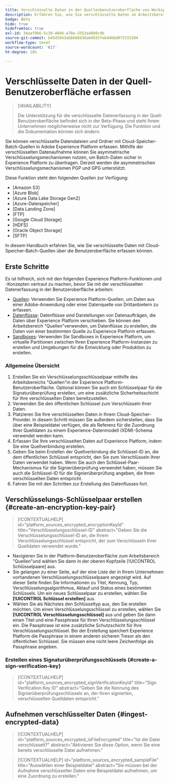 ```yaml
---
title: Verschlüsselte Daten in der Quellenbenutzeroberfläche von Workspace erfassen
description: Erfahren Sie, wie Sie verschlüsselte Daten im Arbeitsbereich der Quellenbenutzeroberfläche erfassen.
badge: Beta
hide: true
hidefromtoc: true
exl-id: 34aaf9b6-5c39-404b-a70a-5553a4db9cdb
source-git-commit: b4545943abbb68d36a64935feb4466d075331504
workflow-type: tm+mt
source-wordcount: '617'
ht-degree: 18%

---
```


# Verschlüsselte Daten in der Quell-Benutzeroberfläche erfassen

>[!AVAILABILITY]
>
>Die Unterstützung für die verschlüsselte Datenerfassung in der Quell-Benutzeroberfläche befindet sich in der Beta-Phase und steht Ihrem Unternehmen möglicherweise nicht zur Verfügung. Die Funktion und die Dokumentation können sich ändern.

Sie können verschlüsselte Datendateien und Ordner mit Cloud-Speicher-Batch-Quellen in Adobe Experience Platform erfassen. Mithilfe der verschlüsselten Datenaufnahme können Sie asymmetrische Verschlüsselungsmechanismen nutzen, um Batch-Daten sicher in Experience Platform zu übertragen. Derzeit werden die asymmetrischen Verschlüsselungsmechanismen PGP und GPG unterstützt.

Diese Funktion steht den folgenden Quellen zur Verfügung:

* [Amazon S3]
* [Azure Blob]
* [Azure Data Lake Storage Gen2]
* [Azure-Dateispeicher]
* [Data Landing Zone]
* [FTP]
* [Google Cloud Storage]
* [HDFS]
* [Oracle Object Storage]
* [SFTP]

In diesem Handbuch erfahren Sie, wie Sie verschlüsselte Daten mit Cloud-Speicher-Batch-Quellen über die Benutzeroberfläche erfassen können.

## Erste Schritte

Es ist hilfreich, sich mit den folgenden Experience Platform-Funktionen und -Konzepten vertraut zu machen, bevor Sie mit der verschlüsselten Datenerfassung in der Benutzeroberfläche arbeiten:

* [Quellen](../../home.md): Verwenden Sie Experience Platform-Quellen, um Daten aus einer Adobe-Anwendung oder einer Datenquelle von Drittanbietern zu erfassen.
* [Datenflüsse](../../../dataflows/home.md): Datenflüsse sind Darstellungen von Datenaufträgen, die Daten über Experience Platform verschieben. Sie können den Arbeitsbereich &quot;Quellen&quot;verwenden, um Datenflüsse zu erstellen, die Daten von einer bestimmten Quelle zu Experience Platform erfassen.
* [Sandboxes](../../../sandboxes/home.md): Verwenden Sie Sandboxes in Experience Platform, um virtuelle Partitionen zwischen Ihren Experience Platform-Instanzen zu erstellen und Umgebungen für die Entwicklung oder Produktion zu erstellen.

### Allgemeine Übersicht

1. Erstellen Sie ein Verschlüsselungsschlüsselpaar mithilfe des Arbeitsbereichs &quot;Quellen&quot;in der Experience Platform-Benutzeroberfläche. Optional können Sie auch ein Schlüsselpaar für die Signaturüberprüfung erstellen, um eine zusätzliche Sicherheitsschicht für Ihre verschlüsselten Daten bereitzustellen.
2. Verwenden Sie den öffentlichen Schlüssel zum Verschlüsseln Ihrer Daten.
3. Platzieren Sie Ihre verschlüsselten Daten in Ihrem Cloud-Speicher-Provider. In diesem Schritt müssen Sie außerdem sicherstellen, dass Sie über eine Beispieldatei verfügen, die als Referenz für die Zuordnung Ihrer Quelldaten zu einem Experience-Datenmodell (XDM)-Schema verwendet werden kann.
4. Erfassen Sie Ihre verschlüsselten Daten auf Experience Platform, indem Sie eine Quellverbindung erstellen.
5. Geben Sie beim Erstellen der Quellverbindung die Schlüssel-ID an, die dem öffentlichen Schlüssel entspricht, den Sie zum Verschlüsseln Ihrer Daten verwendet haben. Wenn Sie auch den Schlüssel-Paar-Mechanismus für die Signierüberprüfung verwendet haben, müssen Sie auch die Schlüssel-ID für die Signierüberprüfung angeben, die Ihren verschlüsselten Daten entspricht.
6. Fahren Sie mit den Schritten zur Erstellung des Datenflusses fort.

## Verschlüsselungs-Schlüsselpaar erstellen {#create-an-encryption-key-pair}

>[!CONTEXTUALHELP]
>id="platform_sources_encrypted_encryptionKeyId"
>title="Verschlüsselungsschlüssel-ID"
>abstract="Geben Sie die Verschlüsselungsschlüssel-ID an, die Ihrem Verschlüsselungsschlüssel entspricht, der zum Verschlüsseln Ihrer Quelldaten verwendet wurde."

* Navigieren Sie in der Platform-Benutzeroberfläche zum Arbeitsbereich &quot;Quellen&quot;und wählen Sie dann in der oberen Kopfzeile [!UICONTROL Schlüsselpaare] aus.
* Sie gelangen zu einer Seite, auf der eine Liste der in Ihrem Unternehmen vorhandenen Verschlüsselungsschlüsselpaare angezeigt wird. Auf dieser Seite finden Sie Informationen zu Titel, Kennung, Typ, Verschlüsselungsalgorithmus, Ablauf und Status eines bestimmten Schlüssels. Um ein neues Schlüsselpaar zu erstellen, wählen Sie **[!UICONTROL Schlüssel erstellen]** aus.
* Wählen Sie als Nächstes den Schlüsseltyp aus, den Sie erstellen möchten. Um einen Verschlüsselungsschlüssel zu erstellen, wählen Sie **[!UICONTROL Verschlüsselungsschlüssel]** aus und geben Sie dann einen Titel und eine Passphrase für Ihren Verschlüsselungsschlüssel ein. Die Passphrase ist eine zusätzliche Schutzschicht für Ihre Verschlüsselungsschlüssel. Bei der Erstellung speichert Experience Platform die Passphrase in einem anderen sicheren Tresor als den öffentlichen Schlüssel. Sie müssen eine nicht leere Zeichenfolge als Passphrase angeben.

### Erstellen eines Signaturüberprüfungsschlüssels {#create-a-sign-verification-key}

>[!CONTEXTUALHELP]
>id="platform_sources_encrypted_signVerificationKeyId"
>title="Sign Verification Key ID"
>abstract="Geben Sie die Kennung des Signierüberprüfungsschlüssels an, der Ihren signierten, verschlüsselten Quelldaten entspricht."

## Aufnehmen verschlüsselter Daten {#ingest-encrypted-data}

>[!CONTEXTUALHELP]
>id="platform_sources_encrypted_isFileEncrypted"
>title="Ist die Datei verschlüsselt?"
>abstract="Aktivieren Sie diese Option, wenn Sie eine bereits verschlüsselte Datei aufnehmen."

>[!CONTEXTUALHELP]
>id="platform_sources_encrypted_sampleFile"
>title="Auswählen einer Beispieldatei"
>abstract="Sie müssen bei der Aufnahme verschlüsselter Daten eine Beispieldatei aufnehmen, um eine Zuordnung zu erstellen."


<!-- 
## Outline

Sections:

* Create public key
* Create customer key
* Create sources flow to ingest encrypted data
  * File ingestion
  * Folder ingestion
* Updated encrypted flow

* Select [!UICONTROL Key Pairs] from the header in the sources UI workspace.
  * You are taken to the [!UICONTROL Key Pairs] page:
    * Select **[!UICONTROL Encryption key]** for list of key pairs that you have created and managed.
    * Select **[!UICONTROL Customer key]** for a list of key pairs that your customers have created and managed.
* Key Pair functions:
  * Select **[!UICONTROL Key details]** to view key details.
  * Select **[!UICONTROL Delete]** to delete.
* Select [!UICONTROL Create key] to create either an encryption key or a customer key

## Questions and clarifications

* Public key vs. customer key
* Verify E2E:
  * Create keys (encryption key or customer key)
  * Use these keys to encrypt your data
  * Place your encrypted data in your cloud storage (Amazon S3 or Google Cloud Storage)
  * Ingest that encrypted data to Experience Platform by creating a source connection
    * Select the encrypted source data
    * Enable "Is the file encrypted"
    * Select/upload sample file for mapping
    * Use the encryption key name that corresponds with the key used to encrypt the source data
      * If the data was encrypted using customer key, provide the sign verification key.
  * Proceed with source connection creation flow -->

